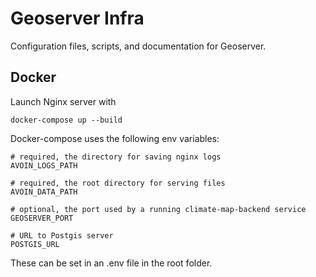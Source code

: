 # Geoserver Infra
Configuration files, scripts, and documentation for Geoserver.

## Docker

Launch Nginx server with

    docker-compose up --build

Docker-compose uses the following env variables:
    
    # required, the directory for saving nginx logs
    AVOIN_LOGS_PATH

    # required, the root directory for serving files
    AVOIN_DATA_PATH

    # optional, the port used by a running climate-map-backend service
    GEOSERVER_PORT

    # URL to Postgis server
    POSTGIS_URL


These can be set in an .env file in the root folder.
